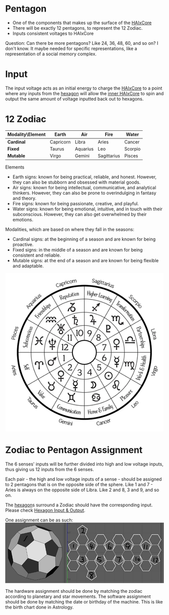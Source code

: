 # Pentagon
- One of the components that makes up the surface of the [HAIxCore](HAIxCore.md)
- There will be exactly 12 pentagons, to represent the 12 Zodiac.
- Inputs consistent voltages to HAIxCore

Question: Can there be more pentagons? Like 24, 36, 48, 60, and so on? I don't know. It maybe needed for specific representations, like a representation of a social memory complex. 
# Input
The input voltage acts as an initial energy to charge the [HAIxCore](HAIxCore.md) to a point where any inputs from the [hexagon](hexagon.md) will allow the [inner HAIxCore](HAIxCore.md#HAIxCore%20Inner%20Design|Inner%20Core) to spin and output the same amount of voltage inputted back out to hexagons.
# 12 Zodiac

| Modality\Element | Earth     | Air      | Fire        | Water   |
| ---------------- | --------- | -------- | ----------- | ------- |
| **Cardinal**     | Capricorn | Libra    | Aries       | Cancer  |
| **Fixed**        | Taurus    | Aquarius | Leo         | Scorpio |
| **Mutable**      | Virgo     | Gemini   | Sagittarius | Pisces  |

Elements
- Earth signs: known for being practical, reliable, and honest. However, they can also be stubborn and obsessed with material goods.
- Air signs:  known for being intellectual, communicative, and analytical thinkers. However, they can also be prone to overindulging in fantasy and theory.
- Fire signs: known for being passionate, creative, and playful.
- Water signs: known for being emotional, intuitive, and in touch with their subconscious. However, they can also get overwhelmed by their emotions. 

Modalities, which are based on where they fall in the seasons:
- Cardinal signs: at the beginning of a season and are known for being proactive.
- Fixed signs: in the middle of a season and are known for being consistent and reliable.
- Mutable signs: at the end of a season and are known for being flexible and adaptable.

![12zodiac](image/12zodiac.jpg)
# Zodiac to Pentagon Assignment
The 6 senses' inputs will be further divided into high and low voltage inputs, thus giving us 12 inputs from the 6 senses. 

Each pair - the high and low voltage inputs of a sense - should be assigned to 2 pentagons that is on the opposite side of the sphere. Like 1 and 7 - Aries is always on the opposite side of Libra. Like 2 and 8, 3 and 9, and so on.

The [hexagon](hexagon.md)s surround a Zodiac should have the corresponding input. Please check [Hexagon Input & Output](hexagon.md#Inputs%20&%20Output).

One assignment can be as such:
![zodiac-pentagon-assigned-01](image/zodiac-pentagon-assigned-01.jpg)

The hardware assignment should be done by matching the zodiac according to planetary and star movements.
The software assignment should be done by matching the date or birthday of the machine.
This is like the birth chart done in Astrology.
